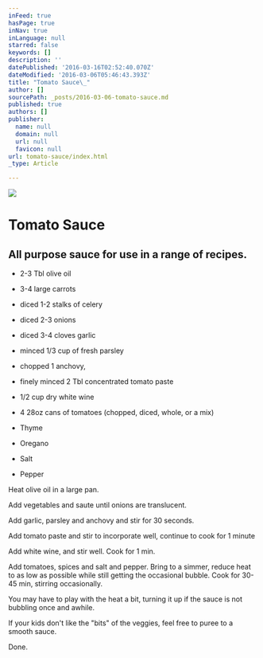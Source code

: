 ```yaml
---
inFeed: true
hasPage: true
inNav: true
inLanguage: null
starred: false
keywords: []
description: ''
datePublished: '2016-03-16T02:52:40.070Z'
dateModified: '2016-03-06T05:46:43.393Z'
title: "Tomato Sauce\_"
author: []
sourcePath: _posts/2016-03-06-tomato-sauce.md
published: true
authors: []
publisher:
  name: null
  domain: null
  url: null
  favicon: null
url: tomato-sauce/index.html
_type: Article

---
```

![](https://the-grid-user-content.s3-us-west-2.amazonaws.com/7e8b8ab5-144b-49f0-9a10-09d4a4e4b223.jpg)

# Tomato Sauce 

## All purpose sauce for use in a range of recipes. 

* 2-3 Tbl olive oil

* 3-4 large carrots

* diced
1-2 stalks of celery

* diced
2-3 onions

* diced
3-4 cloves garlic

* minced
1/3 cup of fresh parsley

* chopped
1 anchovy, 

* finely minced
2 Tbl concentrated tomato paste

* 1/2 cup dry white wine 

* 4 28oz cans of tomatoes (chopped, diced, whole, or a mix) 

* Thyme 

* Oregano 

* Salt 

* Pepper 

Heat olive oil in a large pan.

Add vegetables and saute until onions are translucent.

Add garlic, parsley and anchovy and stir for 30 seconds.

Add tomato paste and stir to incorporate well, continue to cook for 1 minute 

Add white wine, and stir well. Cook for 1 min.

Add tomatoes, spices and salt and pepper. Bring to a simmer, reduce heat to as low as possible while still getting the occasional bubble. Cook for 30-45 min, stirring occasionally. 

You may have to play with the heat a bit, turning it up if the sauce is not bubbling once and awhile.

If your kids don't like the "bits" of the veggies, feel free to puree to a smooth sauce. 

Done.
